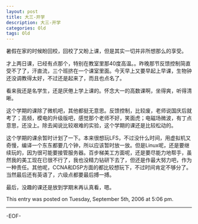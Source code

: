 ```yaml
---
layout: post
title: 大三-开学
description: 大三-开学
categories: Old
tags: Old
---
```

暑假在家的时候盼回校，回校了又盼上课，但是其实一切并非所想那么的享受。

才上两日课，已经有点那个，特别在教室里那40度高温。。昨晚那节反馈控制简直受不了了，汗直流，三个班挤在一个课室里面。今天早上又要早起上早课，生物钟还没调教得太好，不过还是起来了，而且也点名了。

看来我还是名学生，还是厌倦上学上课的。怀念大一的高数课啊，坐得爽，听得清晰。

这个学期的课除了微机吧，其他都挺无意思。反馈控制，比较废，老师说国庆后就考了；高频，模电的升级版吧，感觉那个老师不好，笑面虎；电磁场微波，有丁点意思，还没上。除去闻说比较艰难的实验，这个学期的课还是比较松动的。

这个学期的课余暂时计划了一下。本来很想玩LFS，不过没什么时间，用虚拟机又奇慢，编译一个东东都要几个钟，所以应该暂时放一放。但是Linux呢，还是要继续玩的，因为很可能要接管服务器。百步梯美工方面呢，还是要尽能力地帮手，虽然我的美工现在已很不行了，我也没精力钻研下去了，但还是作最大努力吧，作为一种责任。其他呢，CCNA和DSP方面的都比较想玩下，不过时间肯定不够分了。当然最后还有英语了，六级点都要最后搏一搏。

最后，没趣的课还是放到学期末再认真看，嗯。

This entry was posted on Tuesday, September 5th, 2006 at 5:06 pm.

---



-EOF-